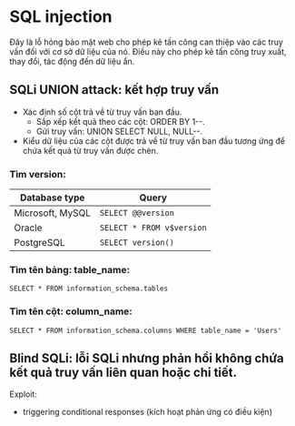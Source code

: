 # SQL injection

Đây là lỗ hỏng bảo mật web cho phép kẻ tấn công can thiệp vào các truy vấn đối với cơ sở dữ liệu của nó. Điều này cho phép kẻ tấn công truy xuất, thay đổi, tác động đến dữ liệu ẩn.

## SQLi UNION attack: kết hợp truy vấn

- Xác định số cột trả về từ truy vấn ban đầu.
    - Sắp xếp kết quả theo các cột: ORDER BY 1--.
    - Gửi truy vấn: UNION SELECT NULL, NULL--.
- Kiểu dữ liệu của các cột được trả về từ truy vấn ban đầu tương ứng để chứa kết quả từ truy vấn được chèn.

### Tìm version:

| Database type | Query |
| --- | --- |
| Microsoft, MySQL | `SELECT @@version` |
| Oracle | `SELECT * FROM v$version` |
| PostgreSQL | `SELECT version()` |

### Tìm tên bảng: table_name:

`SELECT * FROM information_schema.tables`

### Tìm tên cột: column_name:

`SELECT * FROM information_schema.columns WHERE table_name = 'Users'`

## Blind SQLi: lỗi SQLi nhưng phản hồi không chứa kết quả truy vấn liên quan hoặc chi tiết.

Exploit:

- triggering conditional responses (kích hoạt phản ứng có điều kiện)
